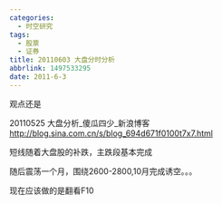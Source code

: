 ```yaml
---
categories:
  - 时空研究
tags:
  - 股票
  - 证券
title: 20110603 大盘分时分析
abbrlink: 1497533295
date: 2011-6-3
---
```

观点还是

20110525 大盘分析_傻瓜四少_新浪博客
http://blog.sina.com.cn/s/blog_694d671f0100t7x7.html

短线随着大盘股的补跌，主跌段基本完成

随后震荡一个月，围绕2600-2800,10月完成诱空。。。

现在应该做的是翻看F10
